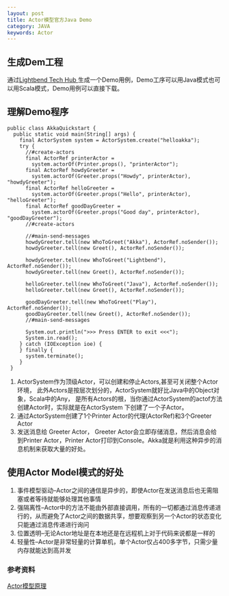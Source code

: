 ```yaml
---
layout: post
title: Actor模型官方Java Demo
category: JAVA
keywords: Actor
---
```


## 生成Dem工程
通过[Lightbend Tech Hub ](https://developer.lightbend.com/start/?group=akka&project=akka-quickstart-java) 生成一个Demo用例，Demo工序可以用Java模式也可以用Scala模式，Demo用例可以直接下载。

## 理解Demo程序
	
	public class AkkaQuickstart {
	  public static void main(String[] args) {
	    final ActorSystem system = ActorSystem.create("helloakka");
	    try {
	      //#create-actors
	      final ActorRef printerActor = 
	        system.actorOf(Printer.props(), "printerActor");
	      final ActorRef howdyGreeter = 
	        system.actorOf(Greeter.props("Howdy", printerActor), "howdyGreeter");
	      final ActorRef helloGreeter = 
	        system.actorOf(Greeter.props("Hello", printerActor), "helloGreeter");
	      final ActorRef goodDayGreeter = 
	        system.actorOf(Greeter.props("Good day", printerActor), "goodDayGreeter");
	      //#create-actors
	
	      //#main-send-messages
	      howdyGreeter.tell(new WhoToGreet("Akka"), ActorRef.noSender());
	      howdyGreeter.tell(new Greet(), ActorRef.noSender());
	
	      howdyGreeter.tell(new WhoToGreet("Lightbend"), ActorRef.noSender());
	      howdyGreeter.tell(new Greet(), ActorRef.noSender());
	
	      helloGreeter.tell(new WhoToGreet("Java"), ActorRef.noSender());
	      helloGreeter.tell(new Greet(), ActorRef.noSender());
	
	      goodDayGreeter.tell(new WhoToGreet("Play"), ActorRef.noSender());
	      goodDayGreeter.tell(new Greet(), ActorRef.noSender());
	      //#main-send-messages
	
	      System.out.println(">>> Press ENTER to exit <<<");
	      System.in.read();
	    } catch (IOException ioe) {
	    } finally {
	      system.terminate();
	    }
	 }   
    
1. ActorSystem作为顶级Actor，可以创建和停止Actors,甚至可关闭整个Actor环境，
此外Actors是按层次划分的，ActorSystem就好比Java中的Object对象，Scala中的Any，
是所有Actors的根，当你通过ActorSystem的actof方法创建Actor时，实际就是在ActorSystem
下创建了一个子Actor。
2. 通过ActorSystem创建了1个Printer Actor的代理(ActorRef)和3个Greeter Actor
3. 发送消息给 Greeter Actor， Greeter Actor会立即存储消息，然后消息会给到Printer Actor，Printer Actor打印到Console。Akka就是利用这种异步的消息机制来获取大量的好处。

## 使用Actor Model模式的好处
1. 事件模型驱动–Actor之间的通信是异步的，即使Actor在发送消息后也无需阻塞或者等待就能够处理其他事情
2. 强隔离性–Actor中的方法不能由外部直接调用，所有的一切都通过消息传递进行的，从而避免了Actor之间的数据共享，想要观察到另一个Actor的状态变化只能通过消息传递进行询问
3. 位置透明–无论Actor地址是在本地还是在远程机上对于代码来说都是一样的
4. 轻量性–Actor是非常轻量的计算单机，单个Actor仅占400多字节，只需少量内存就能达到高并发

### 参考资料
[Actor模型原理](https://www.cnblogs.com/MOBIN/p/7236893.html)




